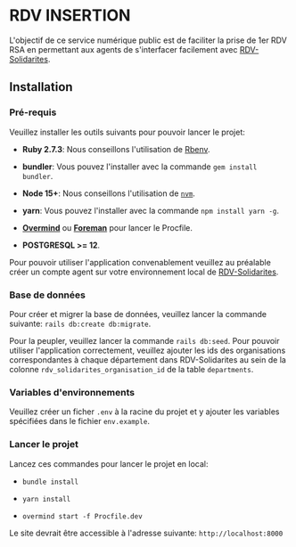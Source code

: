 # RDV INSERTION

L'objectif de ce service numérique public est de faciliter la prise de 1er RDV RSA en permettant aux agents
de s'interfacer facilement avec [RDV-Solidarites](https://github.com/betagouv/rdv-solidarites.fr).

## Installation

### Pré-requis

Veuillez installer les outils suivants pour pouvoir lancer le projet:

- **Ruby 2.7.3**: Nous conseillons l'utilisation de [Rbenv](https://github.com/rbenv/rbenv-installer#rbenv-installer--doctor-scripts).

- **bundler**: Vous pouvez l'installer avec la commande `gem install bundler`.
- **Node 15+**: Nous conseillons l'utilisation de [`nvm`](https://github.com/nvm-sh/nvm).
- **yarn**: Vous pouvez l'installer avec la commande `npm install yarn -g`.
- [**Overmind**](https://github.com/DarthSim/overmind) ou [**Foreman**](https://github.com/ddollar/foreman) pour lancer le Procfile.
- **POSTGRESQL >= 12**.

Pour pouvoir utiliser l'application convenablement veuillez au préalable créer un compte agent
sur votre environnement local de [RDV-Solidarites](https://github.com/betagouv/rdv-solidarites.fr).

### Base de données

Pour créer et migrer la base de données, veuillez lancer la commande suivante: `rails db:create db:migrate`.

Pour la peupler, veuillez lancer la commande `rails db:seed`.
Pour pouvoir utiliser l'application correctement, veuillez ajouter les ids des organisations correspondantes
à chaque département dans RDV-Solidarites au sein de la colonne `rdv_solidarites_organisation_id` de la table `departments`.

### Variables d'environnements

Veuillez créer un ficher `.env` à la racine du projet et y ajouter les variables spécifiées dans le fichier `env.example`.

### Lancer le projet

Lancez ces commandes pour lancer le projet en local:

- `bundle install`

- `yarn install`

- `overmind start -f Procfile.dev`

Le site devrait être accessible à l'adresse suivante: `http://localhost:8000`
